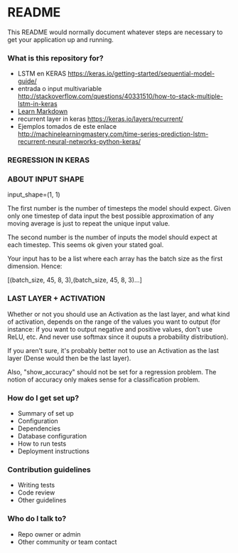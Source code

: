 # README #

This README would normally document whatever steps are necessary to get your application up and running.

### What is this repository for? ###

* LSTM en KERAS https://keras.io/getting-started/sequential-model-guide/
* entrada o input multivariable http://stackoverflow.com/questions/40331510/how-to-stack-multiple-lstm-in-keras
* [Learn Markdown](https://bitbucket.org/tutorials/markdowndemo)
* recurrent layer in keras https://keras.io/layers/recurrent/
* Ejemplos tomados de este enlace http://machinelearningmastery.com/time-series-prediction-lstm-recurrent-neural-networks-python-keras/


### REGRESSION IN KERAS 

### ABOUT INPUT SHAPE

input_shape=(1, 1)

The first number is the number of timesteps the model should expect. Given only one timestep of data input the best possible approximation of any moving average is just to repeat the unique input value.

The second number is the number of inputs the model should expect at each timestep. This seems ok given your stated goal.

Your input has to be a list where each array has the batch size as the first dimension. Hence:

[(batch_size, 45, 8, 3),(batch_size, 45, 8, 3)...] 

### LAST LAYER + ACTIVATION

Whether or not you should use an Activation as the last layer, and what kind of activation, depends on the range of the values you want to output (for instance: if you want to output negative and positive values, don't use ReLU, etc. And never use softmax since it ouputs a probability distribution). 

If you aren't sure, it's probably better not to use an Activation as the last layer (Dense would then be the last layer).

Also, "show_accuracy" should not be set for a regression problem. The notion of accuracy only makes sense for a classification problem.

### How do I get set up? ###

* Summary of set up
* Configuration
* Dependencies
* Database configuration
* How to run tests
* Deployment instructions

### Contribution guidelines ###

* Writing tests
* Code review
* Other guidelines

### Who do I talk to? ###

* Repo owner or admin
* Other community or team contact
